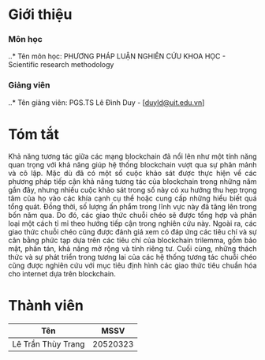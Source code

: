 # Giới thiệu
### Môn học
..* Tên môn học: PHƯƠNG PHÁP LUẬN NGHIÊN CỨU KHOA HỌC - Scientific research methodology
### Giảng viên
..* Tên giảng viên: PGS.TS Lê Đình Duy - [duyld@uit.edu.vn]
# Tóm tắt
<p align="justify"> Khả năng tương tác giữa các mạng blockchain đã nổi lên như một tính năng quan trọng với khả năng giúp hệ thống blockchain vượt qua sự phân mảnh và cô lập. Mặc dù đã có một số cuộc khảo sát được thực hiện về các phương pháp tiếp cận khả năng tương tác của blockchain trong những năm gần đây, nhưng nhiều cuộc khảo sát trong số này có xu hướng thu hẹp trọng tâm của họ vào các khía cạnh cụ thể hoặc cung cấp những hiểu biết quá tổng quát. Đồng thời, số lượng ấn phẩm trong lĩnh vực này đã tăng lên trong bốn năm qua. Do đó, các giao thức chuỗi chéo sẽ được tổng hợp và phân loại một cách tỉ mỉ theo hướng tiếp cận trong nghiên cứu này. Ngoài ra, các giao thức chuỗi chéo cũng được đánh giá xem có đáp ứng các tiêu chí và sự cân bằng phức tạp dựa trên các tiêu chí của blockchain trilemma, gồm bảo mật, phân tán, khả năng mở rộng và tính riêng tư. Cuối cùng, những thách thức và sự phát triển trong tương lai của các hệ thống tương tác chuỗi chéo cũng được nghiên cứu với mục tiêu định hình các giao thức tiêu chuẩn hóa cho internet dựa trên blockchain. </p>

# Thành viên
| Tên        |MSSV          | 
| ------------- |-------------| 
| Lê Trần Thùy Trang      |20520323|
